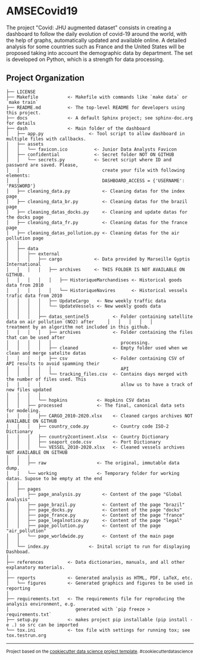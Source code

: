 AMSECovid19
==============================

The project "Covid: JHU augmented dataset" consists in creating a dashboard to follow the daily evolution of covid-19 around the world, with the help of graphs, automatically updated and available online. A detailed analysis for some countries such as France and the United States will be proposed taking into account the demographic data by department. The set is developed on Python, which is a strength for data processing.

Project Organization
------------

    ├── LICENSE
    ├── Makefile           <- Makefile with commands like `make data` or `make train`
    ├── README.md          <- The top-level README for developers using this project.
    ├── docs               <- A default Sphinx project; see sphinx-doc.org for details
    ├── dash               <- Main folder of the dashboard
    │   ├── app.py                 <- Tool script to allow dashboard in multiple files with callbacks.
    │   ├── assets                  
    │   │   └── favicon.ico          <- Junior Data Analysts Favicon
    │   ├── confidential             <- Secret folder NOT ON GITHUB 
    │   │   └── secrets.py           <- Secret script where ID and password are saved. Please, 
    │   │                               create your file with following elements: 
    │   │                               DASHBOARD_ACCESS = {'USERNAME': 'PASSWORD'}
    │   ├── cleaning_data.py            <- Cleaning datas for the index page
    │   ├── cleaning_data_br.py         <- Cleaning datas for the brazil page
    │   ├── cleaning_datas_docks.py     <- Cleaning and update datas for the docks page
    │   ├── cleaning_data_fr.py         <- Cleaning datas for the france page
    │   ├── cleaning_datas_pollution.py <- Cleaning datas for the air pollution page
    │   │
    │   ├── data                  
    │   │   ├── external             
    │   │   │   ├── cargo            <- Data provided by Marseille Gyptis International
    │   │   │   │   ├── archives     <- THIS FOLDER IS NOT AVAILABLE ON GITHUB.
    │   │   │   │   │   ├── HistoriqueMarchandises <- Historical goods data from 2010
    │   │   │   │   │   └── HistoriqueNavires      <- Historical vessels trafic data from 2010
    │   │   │   │   ├── UpdateCargo   <- New weekly traffic data
    │   │   │   │   └── UpdateVessels <- New weekly goods data
    │   │   │   │
    │   │   │   ├── datas_sentinel5         <- Folder containing satellite data on air pollution (NO2) after     │   │   │   │   │                          treatment by an algorithm not included in this github.
    │   │   │   │   ├── archives            <- Folder containing the files that can be used after
    │   │   │   │   │                          processing.
    │   │   │   │   ├── cleaned             <- Empty folder used when we clean and merge satelite datas
    │   │   │   │   ├── csv                 <- Folder containing CSV of API results to avoid spamming their
    │   │   │   │   │                          API
    │   │   │   │   └── tracking_files.csv  <- Contains days merged with the number of files used. This
    │   │   │   │                              allow us to have a track of new files updated
    │   │   │   │
    │   │   │   └── hopkins           <- Hopkins CSV datas
    │   │   ├── processed             <- The final, canonical data sets for modeling.
    │   │   │   ├── CARGO_2010-2020.xlsx    <- Cleaned cargos archives NOT AVAILABLE ON GITHUB
    │   │   │   ├── country_code.py         <- Country code ISO-2 Dictionary
    │   │   │   ├── country2continent.xlsx  <- Country Dictionary
    │   │   │   ├── seaport_code.csv        <- Port Dictionary
    │   │   │   └── VESSEL_2010-2020.xlsx   <- Cleaned vessels archives NOT AVAILABLE ON GITHUB
    │   │   │
    │   │   ├── raw                   <- The original, immutable data dump.
    │   │   └── working               <- Temporary folder for working datas. Supose to be empty at the end
    │   │
    │   ├── pages                 
    │   │   ├── page_analysis.py        <- Content of the page "Global Analysis"
    │   │   ├── page_brazil.py          <- Content of the page "brazil"
    │   │   ├── page_docks.py           <- Content of the page "docks" 
    │   │   ├── page_france.py          <- Content of the page "france"
    │   │   ├── page_legalnotice.py     <- Content of the page "legal"
    │   │   ├── page_pollution.py       <- Content of the page "air_pollution"
    │   │   └── page_worldwide.py       <- Content of the main page
    │   │
    │   └── index.py               <- Inital script to run for displaying Dashboad.
    │
    ├── references         <- Data dictionaries, manuals, and all other explanatory materials.
    │
    ├── reports            <- Generated analysis as HTML, PDF, LaTeX, etc.
    │   └── figures        <- Generated graphics and figures to be used in reporting
    │
    ├── requirements.txt   <- The requirements file for reproducing the analysis environment, e.g.
    │                         generated with `pip freeze > requirements.txt`
    ├── setup.py           <- makes project pip installable (pip install -e .) so src can be imported
    └── tox.ini            <- tox file with settings for running tox; see tox.testrun.org


--------

<p><small>Project based on the <a target="_blank" href="http://git.equancy.io/tools/cookiecutter-data-science-project/">cookiecutter data science project template</a>. #cookiecutterdatascience</small></p>
